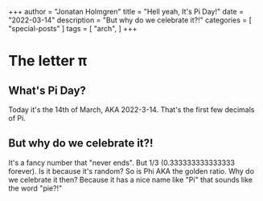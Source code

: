 +++
author = "Jonatan Holmgren"
title = "Hell yeah, It's Pi Day!"
date = "2022-03-14"
description = "But why do we celebrate it?!"
categories = [
    "special-posts"
]
tags = [
    "arch",
]
+++
# The letter π
## What's Pi Day?
Today it's the 14th of March, AKA 2022-3-14. That's the first few decimals of Pi.
## But why do we celebrate it?!
It's a fancy number that "never ends". But 1/3 (0.333333333333333 forever). Is it because it's random? So is Phi AKA the golden ratio. Why do we celebrate it then? Because it has a nice name like "Pi" that sounds like the word "pie?!"